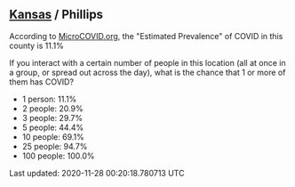 
## [Kansas](/united-states/kansas) / Phillips

According to [MicroCOVID.org](http://microcovid.org),
the "Estimated Prevalence" of COVID in this county is 11.1%

If you interact with a certain number of people in this location
(all at once in a group, or spread out across the day), what is the chance that
1 or more of them has COVID?

- 1 person: 11.1%
- 2 people: 20.9%
- 3 people: 29.7%
- 5 people: 44.4%
- 10 people: 69.1%
- 25 people: 94.7%
- 100 people: 100.0%

Last updated: 2020-11-28 00:20:18.780713 UTC
